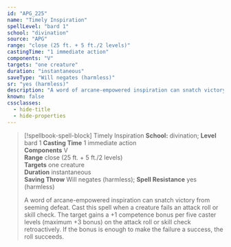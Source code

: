 ```yaml
---
id: "APG_225"
name: "Timely Inspiration"
spellLevel: "bard 1"
school: "divination"
source: "APG"
range: "close (25 ft. + 5 ft./2 levels)"
castingTime: "1 immediate action"
components: "V"
targets: "one creature"
duration: "instantaneous"
saveType: "Will negates (harmless)"
sr: "yes (harmless)"
description: "A word of arcane-empowered inspiration can snatch victory from seeming defeat. Cast this spell when a creature fails an attack roll or skill check. The target gains a +1 competence bonus per five caster levels (maximum +3 bonus) on the attack roll or skill check retroactively. If the bonus is enough to make the failure a success, the roll succeeds."
known: false
cssclasses:
  - hide-title
  - hide-properties
---
```


> [!spellbook-spell-block] Timely Inspiration
> **School:** divination; **Level** bard 1
> **Casting Time** 1 immediate action  
> **Components** V  
> **Range** close (25 ft. + 5 ft./2 levels)  
> **Targets** one creature  
> **Duration** instantaneous  
> **Saving Throw** Will negates (harmless); **Spell Resistance** yes (harmless)
> 
> A word of arcane-empowered inspiration can snatch victory from seeming defeat. Cast this spell when a creature fails an attack roll or skill check. The target gains a +1 competence bonus per five caster levels (maximum +3 bonus) on the attack roll or skill check retroactively. If the bonus is enough to make the failure a success, the roll succeeds.